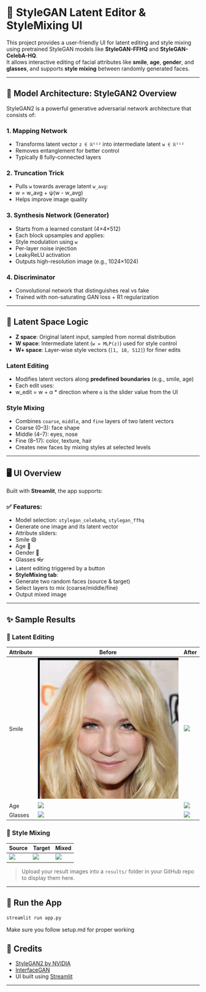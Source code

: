# 🎨 StyleGAN Latent Editor & StyleMixing UI

This project provides a user-friendly UI for latent editing and style mixing using pretrained StyleGAN models like **StyleGAN-FFHQ** and **StyleGAN-CelebA-HQ**.  
It allows interactive editing of facial attributes like **smile**, **age**, **gender**, and **glasses**, and supports **style mixing** between randomly generated faces.

---

## 🧠 Model Architecture: StyleGAN2 Overview

StyleGAN2 is a powerful generative adversarial network architecture that consists of:

### 1. **Mapping Network**
- Transforms latent vector `z ∈ ℝ⁵¹²` into intermediate latent `w ∈ ℝ⁵¹²`
- Removes entanglement for better control
- Typically 8 fully-connected layers

### 2. **Truncation Trick**
- Pulls `w` towards average latent `w_avg`:
- w = w_avg + ψ(w - w_avg)
- Helps improve image quality

### 3. **Synthesis Network (Generator)**
- Starts from a learned constant (4×4×512)
- Each block upsamples and applies:
- Style modulation using `w`
- Per-layer noise injection
- LeakyReLU activation
- Outputs high-resolution image (e.g., 1024×1024)

### 4. **Discriminator**
- Convolutional network that distinguishes real vs fake
- Trained with non-saturating GAN loss + R1 regularization

---

## 🧬 Latent Space Logic

- **Z space**: Original latent input, sampled from normal distribution
- **W space**: Intermediate latent (`w = MLP(z)`) used for style control
- **W+ space**: Layer-wise style vectors (`[1, 18, 512]`) for finer edits

### Latent Editing
- Modifies latent vectors along **predefined boundaries** (e.g., smile, age)
- Each edit uses:
- w_edit = w + α * direction
  where `α` is the slider value from the UI

### Style Mixing
- Combines `coarse`, `middle`, and `fine` layers of two latent vectors
- Coarse (0–3): face shape  
- Middle (4–7): eyes, nose  
- Fine (8–17): color, texture, hair  
- Creates new faces by mixing styles at selected levels

---

## 🖥️ UI Overview

Built with **Streamlit**, the app supports:

### ✅ Features:
- Model selection: `stylegan_celebahq`, `stylegan_ffhq`
- Generate one image and its latent vector
- Attribute sliders:
- Smile 😄
- Age 👴
- Gender 🚻
- Glasses 👓
- Latent editing triggered by a button
- **StyleMixing tab**:
- Generate two random faces (source & target)
- Select layers to mix (coarse/middle/fine)
- Output mixed image

---

## ✨ Sample Results

### 🎯 Latent Editing

| Attribute | Before | After |
|----------|--------|-------|
| Smile    | ![](results/1.png) | ![](results/editing_smile.png) |
| Age      | ![](results/original2.png) | ![](results/editing_age.png)   |
| Glasses  | ![](results/original3.png) | ![](results/editing_glasses.png) |

### 🔀 Style Mixing

| Source | Target | Mixed |
|--------|--------|-------|
| ![](results/source.png) | ![](results/target.png) | ![](results/mixed.png) |

> Upload your result images into a `results/` folder in your GitHub repo to display them here.

---

## 🚀 Run the App

```bash
streamlit run app.py
```
Make sure you follow setup.md for proper working

## 📝 Credits

* [StyleGAN2 by NVIDIA](https://github.com/NVlabs/stylegan2)
* [InterfaceGAN](https://github.com/shenxz/InterfaceGAN)
* UI built using [Streamlit](https://streamlit.io)

---


